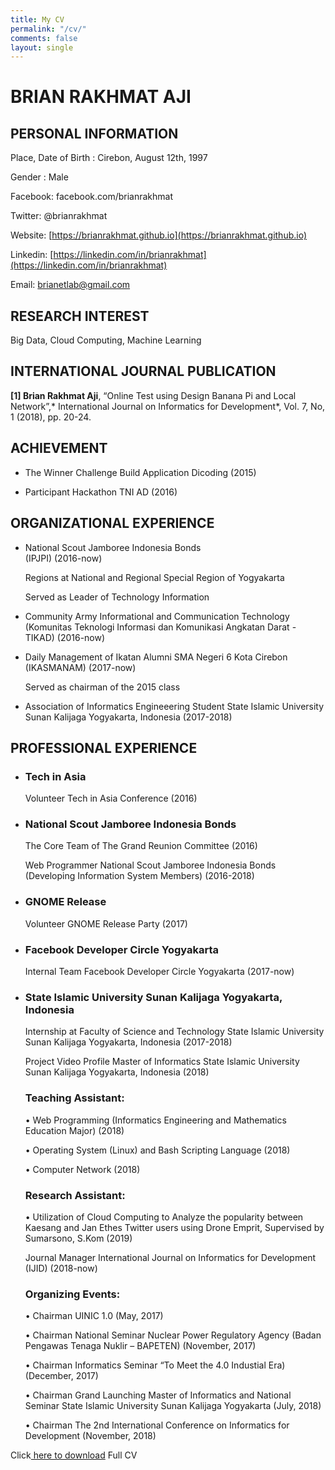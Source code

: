 ```yaml
---
title: My CV
permalink: "/cv/"
comments: false
layout: single
---
```


# BRIAN RAKHMAT AJI

## PERSONAL INFORMATION

Place, Date of Birth : Cirebon, August 12th, 1997

Gender : Male

Facebook: facebook.com/brianrakhmat

Twitter: @brianrakhmat

Website: [https://brianrakhmat.github.io](https://brianrakhmat.github.io)

Linkedin: [https://linkedin.com/in/brianrakhmat](https://linkedin.com/in/brianrakhmat)

Email: brianetlab@gmail.com

## RESEARCH INTEREST

Big Data, Cloud Computing, Machine Learning

## INTERNATIONAL JOURNAL PUBLICATION

**\[1\] Brian Rakhmat Aji**, “Online Test using Design Banana Pi and Local Network”,* International Journal on Informatics for Development*, Vol. 7, No, 1 (2018), pp. 20-24.

## ACHIEVEMENT

* The Winner Challenge Build Application Dicoding (2015)

* Participant Hackathon TNI AD (2016)

## ORGANIZATIONAL EXPERIENCE

* National Scout Jamboree Indonesia Bonds\
  \(IPJPI) (2016-now)

  Regions at National and Regional Special Region of Yogyakarta

  Served as Leader of Technology Information

* Community Army Informational and Communication Technology (Komunitas Teknologi Informasi dan Komunikasi Angkatan Darat - TIKAD) (2016-now)

* Daily Management of Ikatan Alumni SMA Negeri 6 Kota Cirebon (IKASMANAM)  (2017-now) 

  Served as chairman of the 2015 class

* Association of Informatics Engineeering Student State Islamic University Sunan Kalijaga Yogyakarta, Indonesia (2017-2018)

## PROFESSIONAL EXPERIENCE

* ### **Tech in Asia**

  Volunteer Tech in Asia Conference (2016)

* ### **National Scout Jamboree Indonesia Bonds**

  The Core Team of The Grand Reunion Committee (2016)

  Web Programmer National Scout Jamboree Indonesia Bonds (Developing Information System Members) (2016-2018)

* ### **GNOME Release**

  Volunteer GNOME Release Party (2017)

* ### **Facebook Developer Circle Yogyakarta**

  Internal Team Facebook Developer Circle Yogyakarta (2017-now)

* ### **State Islamic University Sunan Kalijaga Yogyakarta, Indonesia**

  Internship at Faculty of Science and Technology State Islamic University Sunan Kalijaga Yogyakarta, Indonesia (2017-2018)

  Project Video Profile Master of Informatics State Islamic University Sunan Kalijaga Yogyakarta, Indonesia (2018)

  ### **Teaching Assistant:**

  • Web Programming (Informatics Engineering and Mathematics Education Major) (2018)

  • Operating System (Linux) and Bash Scripting Language (2018)

  • Computer Network (2018)

  ### **Research Assistant:**

  • Utilization of Cloud Computing to Analyze the popularity between Kaesang and Jan Ethes Twitter users using Drone Emprit, Supervised by Sumarsono, S.Kom (2019)

  Journal Manager International Journal on Informatics for Development (IJID) (2018-now)

  ### **Organizing Events:**

  • Chairman UINIC 1.0 (May, 2017)

  • Chairman National Seminar Nuclear Power Regulatory Agency (Badan Pengawas Tenaga Nuklir – BAPETEN) (November, 2017)

  • Chairman Informatics Seminar “To Meet the 4.0 Industial Era) (December, 2017)

  • Chairman Grand Launching Master of Informatics and National Seminar State Islamic University Sunan Kalijaga Yogyakarta (July, 2018)

  • Chairman The 2nd International Conference on Informatics for Development (November, 2018)

Click[ here to download](https://brianrakhmat.github.io/uploads/CV.pdf) Full CV